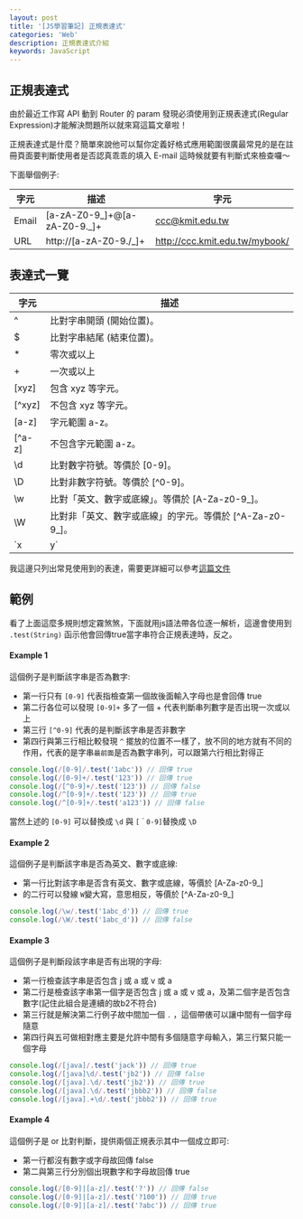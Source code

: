 ```yaml
---
layout: post
title: '[JS學習筆記] 正規表達式'
categories: 'Web'
description: 正規表達式介紹
keywords: JavaScript
---
```


## 正規表達式
由於最近工作寫 API 動到 Router 的 param 發現必須使用到正規表達式(Regular Expression)才能解決問題所以就來寫這篇文章啦！

正規表達式是什麼？簡單來說他可以幫你定義好格式應用範圍很廣最常見的是在註冊頁面要判斷使用者是否認真乖乖的填入 E-mail 這時候就要有判斷式來檢查囉～

下面舉個例子:

| 字元      | 描述        | 字元                 
|----------|-------------|-------------|
Email	|[a-zA-Z0-9_]+@[a-zA-Z0-9._]+	|ccc@kmit.edu.tw
URL	|http://[a-zA-Z0-9./_]+	|http://ccc.kmit.edu.tw/mybook/

## 表達式一覽

| 字元           | 描述                   
|---------------|------------------|
   ^	     |比對字串開頭 (開始位置)。
   $	     |比對字串結尾 (結束位置)。
   *	     |零次或以上
   +	     |一次或以上
  [xyz]	   |包含 xyz 等字元。
  [^xyz]   |不包含 xyz 等字元。
  [a-z]	   |字元範圍 a-z。
  [^a-z]	 |不包含字元範圍 a-z。
  \d	     |比對數字符號。等價於 [0-9]。
  \D	     |比對非數字符號。等價於 [^0-9]。
  \w	     |比對「英文、數字或底線」。等價於 [A-Za-z0-9_]。
  \W	     |比對非「英文、數字或底線」的字元。等價於 [^A-Za-z0-9_]。
  `x|y`    |比對 x 或 y。

我這邊只列出常見使用到的表達，需要更詳細可以參考[這篇文件](https://developer.mozilla.org/zh-TW/docs/Web/JavaScript/Guide/Regular_Expressions)


## 範例
看了上面這麼多規則想定霧煞煞，下面就用js語法帶各位逐一解析，這邊會使用到 `.test(String)` 函示他會回傳true當字串符合正規表達時，反之。

#### Example 1

這個例子是判斷該字串是否為數字:
- 第一行只有 `[0-9]` 代表指檢查第一個故後面輸入字母也是會回傳 true
- 第二行各位可以發現 `[0-9]+` 多了一個 + 代表判斷串列數字是否出現一次或以上
- 第三行 `[^0-9]` 代表的是判斷該字串是否非數字
- 第四行與第三行相比較發現 `^` 擺放的位置不一樣了，放不同的地方就有不同的作用，代表的是字串`最前面`是否為數字串列，可以跟第六行相比對得正

```js
console.log(/[0-9]/.test('1abc')) // 回傳 true
console.log(/[0-9]+/.test('123')) // 回傳 true
console.log(/[^0-9]+/.test('123')) // 回傳 false
console.log(/^[0-9]+/.test('123')) // 回傳 true
console.log(/^[0-9]+/.test('a123')) // 回傳 false 
```
當然上述的 `[0-9]` 可以替換成 `\d` 與 `[＾0-9]`替換成 `\D`

#### Example 2

這個例子是判斷該字串是否為英文、數字或底線:
- 第一行比對該字串是否含有英文、數字或底線，等價於 [A-Za-z0-9_]
- 的二行可以發線 `W`變大寫，意思相反，等價於 [^A-Za-z0-9_]

```js
console.log(/\w/.test('1abc_d')) // 回傳 true
console.log(/\W/.test('1abc_d')) // 回傳 false
```

#### Example 3

這個例子是判斷段該字串是否有出現的字母:
- 第一行檢查該字串是否包含 j 或 a 或 v 或 a
- 第二行是檢查該字串第一個字是否包含 j 或 a 或 v 或 a，及第二個字是否包含數字(記住此組合是連續的故b2不符合)
- 第三行就是解決第二行例子故中間加一個 `.` ，這個帶俵可以讓中間有一個字母隨意
- 第四行與五可做相對應主要是允許中間有多個隨意字母輸入，第三行緊只能一個字母

```js
console.log(/[java]/.test('jack')) // 回傳 true
console.log(/[java]\d/.test('jb2')) // 回傳 false
console.log(/[java].\d/.test('jb2')) // 回傳 true
console.log(/[java].\d/.test('jbbb2')) // 回傳 false
console.log(/[java].+\d/.test('jbbb2')) // 回傳 true
```

#### Example 4

這個例子是 or 比對判斷，提供兩個正規表示其中一個成立即可:
- 第一行都沒有數字或字母故回傳 false
- 第二與第三行分別個出現數字和字母故回傳 true

```js
console.log(/[0-9]|[a-z]/.test('?')) // 回傳 false
console.log(/[0-9]|[a-z]/.test('?100')) // 回傳 true
console.log(/[0-9]|[a-z]/.test('?abc')) // 回傳 true
```
